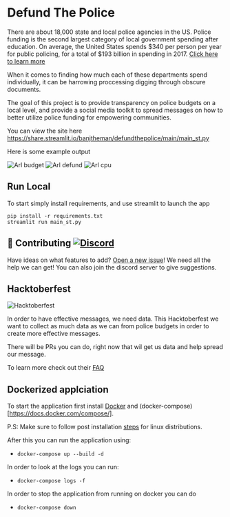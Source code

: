 # Defund The Police

There are about 18,000 state and local police agencies in the US. Police funding is the second largest category of local government spending after education. On average, the United States spends $340 per person per year for public policing, for a total of $193 billion in spending in 2017. [Click here to learn more](https://www.urban.org/policy-centers/cross-center-initiatives/state-and-local-finance-initiative/state-and-local-backgrounders/police-and-corrections-expenditures)

When it comes to finding how much each of these departments spend individually, it can be harrowing proccessing digging through obscure documents. 

The goal of this project is to provide transparency on police budgets on a local level, and provide a social media toolkit to spread messages on how to better utilize police funding for empowering communities. 

You can view the site here
https://share.streamlit.io/banjtheman/defundthepolice/main/main_st.py

Here is some example output

![Arl budget](images/arl_budget.jpeg)
![Arl defund](images/arl_defund.jpeg)
![Arl cpu](images/arl_cpu.jpeg)

## Run Local
To start simply install requirements, and use streamlit to launch the app

```
pip install -r requirements.txt
streamlit run main_st.py
```


## 🤝 Contributing <a href = "https://discord.gg/p9dD8p5"><img alt="Discord" src="https://img.shields.io/discord/759597146076348456"></a>

Have ideas on what features to add? [Open a new issue](https://github.com/banjtheman/defundthepolice/issues/new/choose)! We need all the help we can get! You can also join the discord server to give suggestions.


## Hacktoberfest 

![Hacktoberfest](images/hf2020.png)

In order to have effective messages, we need data. This Hacktoberfest we want to collect as much data as we can from police budgets in order to create more effective messages.

There will be PRs you can do, right now that wil get us data and help spread our message.

To learn more check out their [FAQ](https://hacktoberfest.digitalocean.com/faq/)

## Dockerized applciation

To start the application first install [Docker](https://docs.docker.com/engine/install/) 
and (docker-compose)[https://docs.docker.com/compose/].

P.S: Make sure to follow post installation [steps](https://docs.docker.com/engine/install/linux-postinstall/) 
for linux distributions.

After this you can run the application using:
* `docker-compose up --build -d`

In order to look at the logs you can run:
* `docker-compose logs -f`

In order to stop the application from running on docker you can do
* `docker-compose down`
